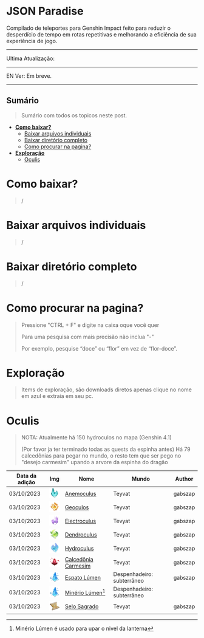 # JSON Paradise

Compilado de teleportes para Genshin Impact feito para reduzir o desperdício de tempo em rotas repetitivas e melhorando a eficiência de sua experiência de jogo.

---
Ultima Atualização: 

---
EN Ver: Em breve.

---
## Sumário
> Sumário com todos os topicos neste post.

- [**Como baixar?**](#como-baixar)
  - [Baixar arquivos individuais](#baixar-arquivos-individuais)
  - [Baixar diretório completo](#baixar-diretório-completo)
  - [Como procurar na pagina?](#como-procurar-na-pagina)
- [**Exploração**](#exploração)
  - [Oculis](#oculis) 




# Como baixar?
> /

# Baixar arquivos individuais
> /

# Baixar diretório completo
> /

# Como procurar na pagina?
> Pressione "CTRL + F" e digite na caixa oque você quer
>
> Para uma pesquisa com mais precisão não inclua "-"
>
> Por exemplo, pesquise “doce” ou “flor” em vez de “flor-doce”.

# Exploração
> Items de exploração, são downloads diretos apenas clique no nome em azul e extraia em seu pc.

# Oculis
> NOTA:
> Atualmente há 150 hydroculos no mapa (Genshin 4.1)
>
> (Por favor ja ter terminado todas as quests da espinha antes) Há 79 calcedônias para pegar no mundo, o resto tem que ser pego no "desejo carmesim" upando a arvore da espinha do dragão

| Data da adição    | Img                                             | Nome               | Mundo                 | Author  |
| ---------- | ----------------------------------------------------- | --------------------- | --------------------- | ------------- |
| 03/10/2023 | ![Anemoculus](imagens/icon-oculis/Anemoculus.png)     |[Anemoculus]()        |Teyvat                 | gabszap |
| 03/10/2023 | ![Geoculus](imagens/icon-oculis/Geoculus.png)         |[Geoculos]()          |Teyvat                 | gabszap |
| 03/10/2023 | ![Electroculus](imagens/icon-oculis/Electroculus.png) |[Electroculus]()      |Tevyat                 | gabszap |
| 03/10/2023 | ![Dendroculus](imagens/icon-oculis/Dendroculus.png)   |[Dendroculus]()       |Tevyat                 | gabszap |
| 03/10/2023 | ![Hydroculus](imagens/icon-oculis/Hydroculus.png)     |[Hydroculus]()        |Tevyat                 | gabszap | 
| 03/10/2023 | ![Carmesim](imagens/icon-oculis/CrimsonAgate.png)     |[Calcedônia Carmesim]() |Tevyat                | gabszap |
| 03/10/2023 | ![Lumenspar](imagens/icon-oculis/Lumenspar.png)       |[Espato Lúmen]()      |Despenhadeiro: subterrâneo | gabszap
| 03/10/2023 | ![LumensparOre](imagens/icon-oculis/Lumenspar.png)    |[Minério Lúmen]()[^1] |Despenhadeiro: subterrâneo
| 03/10/2023 | ![Selo](imagens/icon-oculis/SacredSeal.png)           |[Selo Sagrado]()       |Tevyat                  | gabszap |




[^1]: Minério Lúmen é usado para upar o nivel da lanterna 
